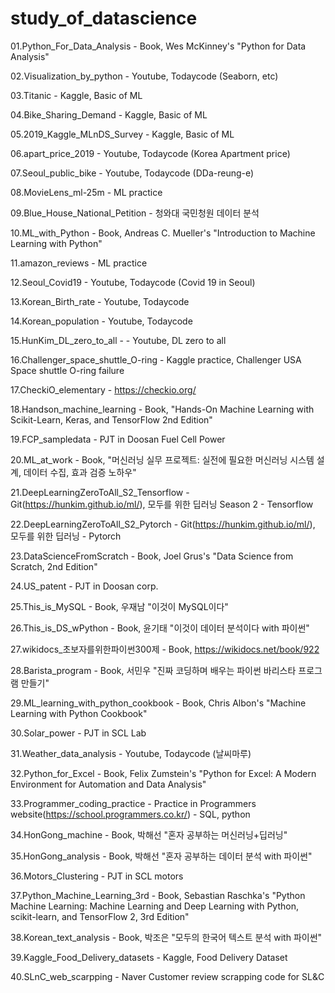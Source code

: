 # study_of_datascience

01.Python_For_Data_Analysis - Book, Wes McKinney's "Python for Data Analysis"

02.Visualization_by_python - Youtube, Todaycode (Seaborn, etc)

03.Titanic - Kaggle, Basic of ML 

04.Bike_Sharing_Demand - Kaggle, Basic of ML 

05.2019_Kaggle_MLnDS_Survey - Kaggle, Basic of ML 


06.apart_price_2019 - Youtube, Todaycode (Korea Apartment price) 

07.Seoul_public_bike - Youtube, Todaycode (DDa-reung-e) 

08.MovieLens_ml-25m - ML practice 

09.Blue_House_National_Petition - 청와대 국민청원 데이터 분석 

10.ML_with_Python - Book, Andreas C. Mueller's "Introduction to Machine Learning with Python"


11.amazon_reviews - ML practice

12.Seoul_Covid19 - Youtube, Todaycode (Covid 19 in Seoul)

13.Korean_Birth_rate - Youtube, Todaycode 

14.Korean_population - Youtube, Todaycode 

15.HunKim_DL_zero_to_all - - Youtube, DL zero to all


16.Challenger_space_shuttle_O-ring - Kaggle practice, Challenger USA Space shuttle O-ring failure 

17.CheckiO_elementary - https://checkio.org/

18.Handson_machine_learning - Book, "Hands-On Machine Learning with Scikit-Learn, Keras, and TensorFlow 2nd Edition" 

19.FCP_sampledata - PJT in Doosan Fuel Cell Power 

20.ML_at_work - Book, "머신러닝 실무 프로젝트: 실전에 필요한 머신러닝 시스템 설계, 데이터 수집, 효과 검증 노하우" 


21.DeepLearningZeroToAll_S2_Tensorflow - Git(https://hunkim.github.io/ml/), 모두를 위한 딥러닝 Season 2 - Tensorflow 

22.DeepLearningZeroToAll_S2_Pytorch - Git(https://hunkim.github.io/ml/), 모두를 위한 딥러닝 - Pytorch  

23.DataScienceFromScratch - Book, Joel Grus's "Data Science from Scratch, 2nd Edition"

24.US_patent - PJT in Doosan corp. 

25.This_is_MySQL - Book, 우재남 "이것이 MySQL이다"


26.This_is_DS_wPython - Book, 윤기태 "이것이 데이터 분석이다 with 파이썬"

27.wikidocs_초보자를위한파이썬300제 - Book, https://wikidocs.net/book/922 

28.Barista_program - Book, 서민우 "진짜 코딩하며 배우는 파이썬 바리스타 프로그램 만들기"

29.ML_learning_with_python_cookbook - Book, Chris Albon's "Machine Learning with Python Cookbook"

30.Solar_power - PJT in SCL Lab 


31.Weather_data_analysis - Youtube, Todaycode (날씨마루) 

32.Python_for_Excel - Book, Felix Zumstein's "Python for Excel: A Modern Environment for Automation and Data Analysis"

33.Programmer_coding_practice - Practice in Programmers website(https://school.programmers.co.kr/) - SQL, python 

34.HonGong_machine - Book, 박해선 "혼자 공부하는 머신러닝+딥러닝" 

35.HonGong_analysis - Book, 박해선 "혼자 공부하는 데이터 분석 with 파이썬" 


36.Motors_Clustering - PJT in SCL motors

37.Python_Machine_Learning_3rd - Book, Sebastian Raschka's "Python Machine Learning: Machine Learning and Deep Learning with Python, scikit-learn, and TensorFlow 2, 3rd Edition" 

38.Korean_text_analysis - Book, 박조은 "모두의 한국어 텍스트 분석 with 파이썬"

39.Kaggle_Food_Delivery_datasets - Kaggle, Food Delivery Dataset

40.SLnC_web_scarpping - Naver Customer review scrapping code for SL&C

